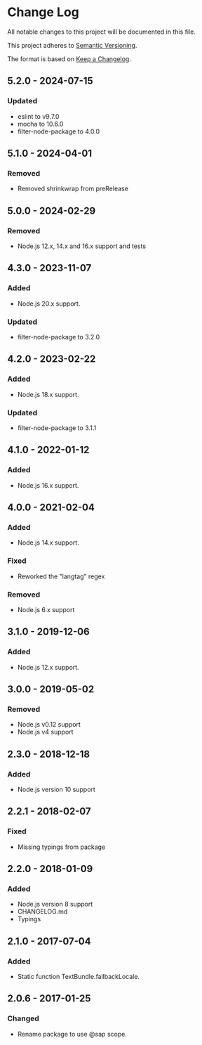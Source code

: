 # Change Log
All notable changes to this project will be documented in this file.

This project adheres to [Semantic Versioning](http://semver.org/).

The format is based on [Keep a Changelog](http://keepachangelog.com/).

## 5.2.0 - 2024-07-15

### Updated 
- eslint to v9.7.0
- mocha to 10.6.0
- filter-node-package to 4.0.0

## 5.1.0 - 2024-04-01

### Removed
- Removed shrinkwrap from preRelease

## 5.0.0 - 2024-02-29

### Removed
- Node.js 12.x, 14.x and 16.x support and tests

## 4.3.0 - 2023-11-07

### Added
- Node.js 20.x support.

### Updated
- filter-node-package to 3.2.0

## 4.2.0 - 2023-02-22

### Added
- Node.js 18.x support.

### Updated
- filter-node-package to 3.1.1

## 4.1.0 - 2022-01-12

### Added
- Node.js 16.x support.

## 4.0.0 - 2021-02-04

### Added
- Node.js 14.x support.

### Fixed
- Reworked the "langtag" regex

### Removed
- Node.js 6.x support

## 3.1.0 - 2019-12-06

### Added
- Node.js 12.x support.

## 3.0.0 - 2019-05-02

### Removed
- Node.js v0.12 support
- Node.js v4 support

## 2.3.0 - 2018-12-18

### Added
- Node.js version 10 support

## 2.2.1 - 2018-02-07

### Fixed
- Missing typings from package

## 2.2.0 - 2018-01-09

### Added
- Node.js version 8 support
- CHANGELOG.md
- Typings

## 2.1.0 - 2017-07-04

### Added
- Static function TextBundle.fallbackLocale.

## 2.0.6 - 2017-01-25

### Changed
- Rename package to use @sap scope.
